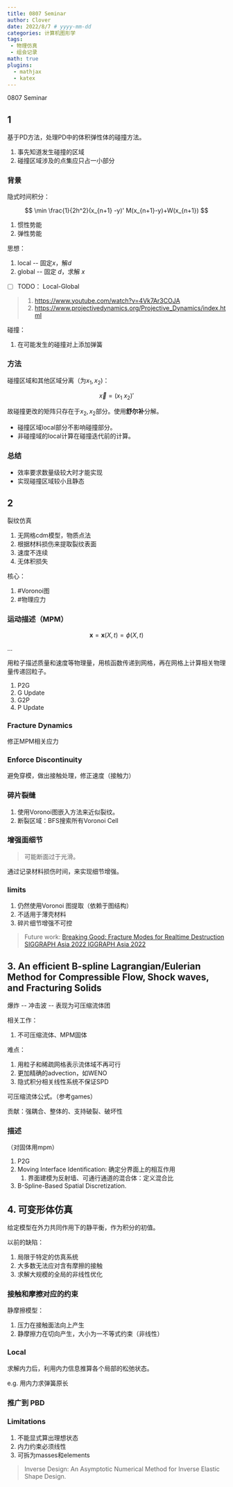 ```yaml
---
title: 0807 Seminar
author: Clover
date: 2022/8/7 # yyyy-mm-dd
categories: 计算机图形学
tags:
 - 物理仿真
 - 组会记录
math: true
plugins:
  - mathjax
  - katex
---
```


0807 Seminar

<!-- more -->

## 1

基于PD方法，处理PD中的体积弹性体的碰撞方法。

1. 事先知道发生碰撞的区域
2. 碰撞区域涉及的点集应只占一小部分

### 背景

隐式时间积分：

$$
\min \frac{1}{2h^2}(x_{n+1} -y)' M(x_{n+1}-y)+W(x_{n+1})
$$

1. 惯性势能
2. 弹性势能

思想：

1. local -- 固定$x$，解$d$
2. global -- 固定 $d$，求解 $x$

- [ ] TODO： Local-Global

> 1. https://www.youtube.com/watch?v=4Vk7Ar3COJA
> 2. https://www.projectivedynamics.org/Projective_Dynamics/index.html

碰撞：

1. 在可能发生的碰撞对上添加弹簧

### 方法

碰撞区域和其他区域分离（为$x_1, x_2$)：

$$
\vec x = (x_1~x_2)'
$$

故碰撞更改的矩阵只存在于$x_2,x_2$部分。使用**舒尔补**分解。

- 碰撞区域local部分不影响碰撞部分。
- 非碰撞域的local计算在碰撞迭代前的计算。

### 总结

- 效率要求数量级较大时才能实现
- 实现碰撞区域较小且静态

## 2

裂纹仿真

1. 无网格cdm模型，物质点法
2. 根据材料损伤来提取裂纹表面
3. 速度不连续
4. 无体积损失

核心：

1. #Voronoi图
2. #物理应力

### 运动描述（MPM）

$$
\mathbf x = \mathbf x(X, t) = \phi (X, t)
$$

...

用粒子描述质量和速度等物理量，用核函数传递到网格，再在网格上计算相关物理量传递回粒子。

1. P2G
2. G Update
3. G2P
4. P Update

### Fracture Dynamics

修正MPM相关应力

### Enforce Discontinuity

避免穿模，做出接触处理，修正速度（接触力）

### 碎片裂缝

1. 使用Voronoi图嵌入方法来近似裂纹。
2. 断裂区域：BFS搜索所有Voronoi Cell

### 增强面细节

> 可能断面过于光滑。

通过记录材料损伤时间，来实现细节增强。

### limits

1. 仍然使用Voronoi 图提取（依赖于图结构）
2. 不适用于薄壳材料
3. 碎片细节增强不可控

> Future work: [Breaking Good: Fracture Modes for Realtime Destruction SIGGRAPH Asia 2022 IGGRAPH Asia 2022](https://dl.acm.org/doi/10.1145/3549540)

## 3. An efficient B-spline Lagrangian/Eulerian Method for Compressible Flow, Shock waves, and Fracturing Solids

爆炸 -- 冲击波 -- 表现为可压缩流体团

相关工作：

1. 不可压缩流体、MPM固体

难点：

1. 用粒子和稀疏网格表示流体域不再可行
2. 更加精确的advection，如WENO
3. 隐式积分相关线性系统不保证SPD

可压缩流体公式。（参考games）

贡献：强耦合、整体的、支持破裂、破坏性

### 描述

（对固体用mpm）

1. P2G
2. Moving Interface Identification: 确定分界面上的相互作用
    1. 界面建模为反射墙、可通行通道的混合体：定义混合比
3. B-Spline-Based Spatial Discretization.

## 4. 可变形体仿真

给定模型在外力共同作用下的静平衡，作为积分的初值。

以前的缺陷：

1. 局限于特定的仿真系统
2. 大多数无法应对含有摩擦的接触
3. 求解大规模的全局的非线性优化

### 接触和摩擦对应的约束

静摩擦模型：

1. 压力在接触面法向上产生
2. 静摩擦力在切向产生，大小为一不等式约束（非线性）

### Local

求解内力后，利用内力信息推算各个局部的松弛状态。

e.g. 用内力求弹簧原长

### 推广到 PBD

### Limitations

1. 不能显式算出理想状态
2. 内力约束必须线性
3. 可拆为masses和elements

> Inverse Design: An Asymptotic Numerical Method for Inverse Elastic Shape Design.

